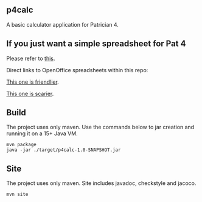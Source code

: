 ## p4calc

A basic calculator application for Patrician 4.

## If you just want a simple spreadsheet for Pat 4

Please refer to [this](https://github.com/rkeeves/p4calc/blob/main/SPREADSHEET.md).

Direct links to OpenOffice spreadsheets within this repo:

[This one is friendlier](https://github.com/rkeeves/p4calc/blob/main/spreadsheet/p4_streamlined.ods).

[This one is scarier](https://github.com/rkeeves/p4calc/blob/main/spreadsheet/p4calc.ods).

## Build

The project uses only maven.
Use the commands below to jar creation and running it on a 15+ Java VM.

```
mvn package
java -jar ./target/p4calc-1.0-SNAPSHOT.jar
```

## Site

The project uses only maven.
Site includes javadoc, checkstyle and jacoco.

```
mvn site
```